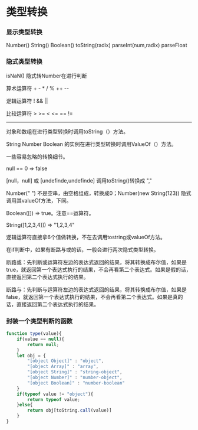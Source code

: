 # 类型转换

### 显示类型转换

Number() String() Boolean() toString(radix) parseInt(num,radix) parseFloat

### 隐式类型转换

isNaN() 隐式转Number在进行判断

算术运算符 + - * / % ++ -- 

逻辑运算符 ! && ||

比较运算符  > >= < <= == != 

------

对象和数组在进行类型转换时调用toString（）方法。

String Number Boolean 的实例在进行类型转换时调用ValueOf（）方法。

一些容易忽略的转换细节。

null == 0   =>  false

[null，null] 或 [undefinde,undefinde] 调用toString()转换成 ","

Number(" ") 不是空串，由空格组成，转换成0；Number(new String(123)) 隐式调用其valueOf方法，下同。

Boolean([]) => true。注意==运算符。

String([1,2,3,4]]) => "1,2,3,4"

逻辑运算符直接拿6个值做转换，不在去调用tostring或valueOf方法。

在if判断中，如果有断路与或的话，一般会进行两次隐式类型转换。

断路或：先判断或运算符左边的表达式返回的结果，将其转换成布尔值，如果是true，就返回第一个表达式执行的结果，不会再看第二个表达式。如果是假的话，直接返回第二个表达式执行的结果。

断路与：先判断与运算符左边的表达式返回的结果，将其转换成布尔值，如果是false，就返回第一个表达式执行的结果，不会再看第二个表达式。如果是真的话，直接返回第二个表达式执行的结果。

### 封装一个类型判断的函数

```javascript
function type(value){
    if(value == null){
    	return null;
	}
    let obj = {
        "[object Object]" : "object",
        "[object Array]" : "array",
        "[object String]" : "string-object",
        "[object Number]" : "number-object",
        "[object Boolean]" : "number-boolean"
    }
	if(typeof value != "object"){
        return typeof value;
	}else{
        return obj[toString.call(value)]
    }
}
```

